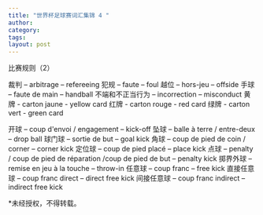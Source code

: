 ```yaml
---
title: "世界杯足球赛词汇集锦 4 "
author:
category: 
tags: 
layout: post
---
```

比赛规则（2）

裁判 – arbitrage – refereeing
犯规 – faute – foul
越位 – hors-jeu – offside
手球 – faute de main – handball
不端和不正当行为 – incorrection – misconduct
黄牌 - carton jaune - yellow card
红牌 - carton rouge - red card
绿牌 - carton vert - green card

开球 – coup d'envoi / engagement – kick-off
坠球 – balle à terre / entre-deux – drop ball
球门球 – sortie de but – goal kick
角球 – coup de pied de coin / corner – corner kick
定位球 – coup de pied placé – place kick
点球 – penalty / coup de pied de réparation /coup de pied de but – penalty kick
掷界外球 – remise en jeu à la touche – throw-in
任意球 – coup franc – free kick
直接任意球 – coup franc direct – direct free kick
间接任意球 – coup franc indirect – indirect free kick

*未经授权，不得转载。

